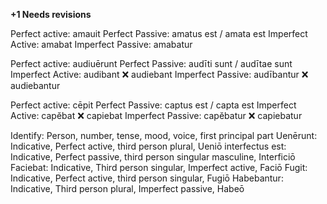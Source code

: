 **+1 Needs revisions**

Perfect active: amauit 
Perfect Passive: amatus est / amata est 
Imperfect Active: amabat 
Imperfect Passive: amabatur 

Perfect active: audiuērunt 
Perfect Passive: audīti sunt / audītae sunt 
Imperfect Active: audibant  ❌ audiebant
Imperfect Passive: audībantur  ❌ audiebantur

Perfect active: cēpit 
Perfect Passive: captus est / capta est 
Imperfect Active: capĕbat  ❌ capiebat
Imperfect Passive: capĕbatur  ❌ capiebatur

Identify: Person, number, tense, mood, voice, first principal part 
  Uenērunt: Indicative, Perfect active, third person plural, Ueniō
  interfectus est: Indicative, Perfect passive, third person singular masculine, Interficiō 
  Faciebat: Indicative, Third person singular, Imperfect active, Faciō
  Fugit: Indicative, Perfect active, third person singular, Fugiō 
  Habebantur: Indicative, Third person plural, Imperfect passive, Habeō 
